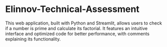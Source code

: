 # Elinnov-Technical-Assessment
This web application, built with Python and Streamlit, allows users to check if a number is prime and calculate its factorial. It features an intuitive interface and optimized code for better performance, with comments explaining its functionality.
